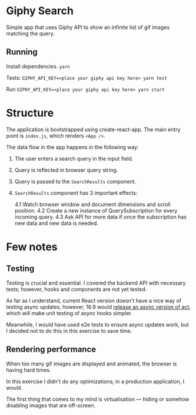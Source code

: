 # Giphy Search

Simple app that uses Giphy API to
show an infinite list of gif images matching the query.

## Running

Install dependencies.
`yarn`

Tests:
`GIPHY_API_KEY=<place your giphy api key here> yarn test`

Run
`GIPHY_API_KEY=<place your giphy api key here> yarn start`

# Structure

The application is bootstrapped using create-react-app. The main entry point is
`index.js`, which renders `<App />`.

The data flow in the app happens in the following way:

1. The user enters a search query in the input field.
2. Query is reflected in browser query string.
3. Query is passed to the `SearchResults` component.
4. `SearchResults` component has 3 important effects:

   4.1 Watch browser window and document dimensions and scroll position.
   4.2 Create a new instance of QuerySubscription for every incoming query.
   4.3 Ask API for more data if once the subscription has new data and new data is needed.

# Few notes

## Testing

Testing is crucial and essential. I covered the backend API with necessary tests; however, hooks and components are not yet tested.

As far as I understand, current React version doesn't have a nice way of testing async updates, however, 16.9 would [release an async version of act](https://github.com/facebook/react/issues/15379), which will make unit testing of async hooks simpler.

Meanwhile, I would have used e2e tests to ensure async updates work, but I decided not to do this in this exercise to save time.

## Rendering performance

When too many gif images are displayed and animated, the browser is having hard times.

In this exercise I didn't do any optimizations; in a production application, I would.

The first thing that comes to my mind is virtualisation — hiding or somehow disabling images that are off-screen.
